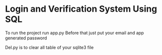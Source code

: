 # Login and Verification System Using SQL


To run the project run app.py
Before that just put your email and app generated password 

Del.py is to clear all table of your sqlite3 file

